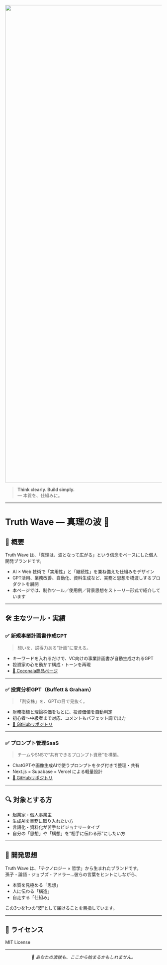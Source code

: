 <p align="center">
  <img width="1536" alt="Truth Wave ― 真理の波" src="https://github.com/user-attachments/assets/your-gif-or-banner-url.gif" />
</p>

> **Think clearly. Build simply.**  
> ― 本質を、仕組みに。

---

# Truth Wave ― 真理の波 🌊

## 📌 概要

Truth Wave は、「真理は、波となって広がる」という信念をベースにした個人開発ブランドです。

- AI × Web 技術で「実用性」と「継続性」を兼ね備えた仕組みをデザイン
- GPT活用、業務改善、自動化、資料生成など、実務と思想を橋渡しするプロダクトを展開
- 本ページでは、制作ツール／使用例／背景思想をストーリー形式で紹介しています

---

## 🛠 主なツール・実績

### ✅ 新規事業計画書作成GPT
> 想いを、説得力ある“計画”に変える。

- キーワードを入れるだけで、VC向けの事業計画書が自動生成されるGPT
- 投資家の心を動かす構成・トーンを再現
- [🔗 Coconala商品ページ](https://coconala.com/contents_market/pictures/cmfw6skpq099nal0huc9c9tzi)

---

### ✅ 投資分析GPT（Buffett & Graham）
> 「割安株」を、GPTの目で見抜く。

- 財務指標と理論株価をもとに、投資価値を自動判定
- 初心者〜中級者まで対応、コメントもバフェット調で出力
- [🔗 GitHubリポジトリ](https://github.com/yourusername/buffett-graham-gpt)

---

### ✅ プロンプト管理SaaS
> チームやSNSで“共有できるプロンプト資産”を構築。

- ChatGPTや画像生成AIで使うプロンプトをタグ付きで整理・共有
- Next.js × Supabase × Vercel による軽量設計
- [🔗 GitHubリポジトリ](https://github.com/yourusername/ai-prompt-manager)

---

## 🔍 対象とする方

- 起業家・個人事業主
- 生成AIを業務に取り入れたい方
- 言語化・資料化が苦手なビジョナリータイプ
- 自分の「思想」や「構想」を“相手に伝わる形”にしたい方

---

## 🧠 開発思想

Truth Wave は、「テクノロジー × 哲学」から生まれたブランドです。  
孫子・論語・ジョブズ・アドラー…彼らの言葉をヒントにしながら、

- 本質を見極める「思想」  
- 人に伝わる「構造」  
- 自走する「仕組み」

この3つを1つの“波”として届けることを目指しています。

---

## 📜 ライセンス

MIT License

---

<p align="center"><i>🌊 あなたの波紋も、ここから始まるかもしれません。</i></p>

